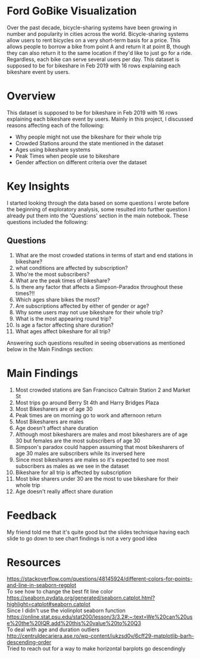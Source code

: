 # Ford GoBike Visualization
Over the past decade, bicycle-sharing systems have been growing in number and popularity in cities across the world. Bicycle-sharing systems allow users to rent bicycles on a very short-term basis for a price. This allows people to borrow a bike from point A and return it at point B, though they can also return it to the same location if they'd like to just go for a ride. Regardless, each bike can serve several users per day.
This dataset is supposed to be for bikeshare in Feb 2019 with 16 rows explaining each bikeshare event by users.

# Overview
This dataset is supposed to be for bikeshare in Feb 2019 with 16 rows explaining each bikeshare event by users. Mainly in this project, I discussed reasons affecting each of the following:<br>
- Why people might not use the bikeshare for their whole trip
- Crowded Stations around the state mentioned in the dataset
- Ages using bikeshare systems
- Peak Times when people use to bikeshare
- Gender affection on different criteria over the dataset

# Key Insights
I started looking through the data based on some questions I wrote before the beginning of exploratory analysis, some resulted into further question I already put them into the 'Questions' section in the main notebook. These questions included the following: <br>
## Questions 
1. What are the most crowded stations in terms of start and end stations in bikeshare?
2. what conditions are affected by subscription?
3. Who're the most subscribers?
4. What are the peak times of bikeshare?
5. Is there any factor that affects a Simpson-Paradox throughout these times?!!
6. Which ages share bikes the most?
7. Are subscriptions affected by either of gender or age?
8. Why some users may not use bikeshare for their whole trip?
9. What is the most appearing round trip?
10. Is age a factor affecting share duration?
11. What ages affect bikeshare for all trip?

Answering such questions resulted in seeing observations as mentioned below in the Main Findings section: <br>

# Main Findings
1. Most crowded stations are San Francisco Caltrain Station 2 and Market St
2. Most trips go around Berry St 4th and Harry Bridges Plaza
3. Most Bikesharers are of age 30
4. Peak times are on morning go to work and afternoon return
5. Most Bikesharers are males
6. Age doesn't affect share duration
6. Although most bikesharers are males and most bikesharers are of age 30 but females are the most subscribers of age 30
7. Simpson's paradox could happen assuming that most bikesharers of age 30 males are subscribers while its inversed here
7. Since most bikesharers are males so it's expected to see most subscribers as males as we see in the dataset
8. Bikeshare for all trip is affected by subscription
9. Most bike sharers under 30 are the most to use bikeshare for their whole trip
10. Age doesn't really affect share duration 

# Feedback
My friend told me that it's quite good but the slides technique having each slide to go down to see chart findings is not a very good idea

# Resources
https://stackoverflow.com/questions/48145924/different-colors-for-points-and-line-in-seaborn-regplot <br>
To see how to change the best fit line color<br>
https://seaborn.pydata.org/generated/seaborn.catplot.html?highlight=catplot#seaborn.catplot<br>
Since I didn't use the violinplot seaborn function<br>
https://online.stat.psu.edu/stat200/lesson/3/3.2#:~:text=We%20can%20use%20the%20IQR,add%20this%20value%20to%20Q3<br>
To deal with age and duration outliers<br>
http://centruldecariera.ase.ro/wp-content/iukzsd0v/6cff29-matplotlib-barh-descending-order<br>
Tried to reach out for a way to make horizontal barplots go descendingly
